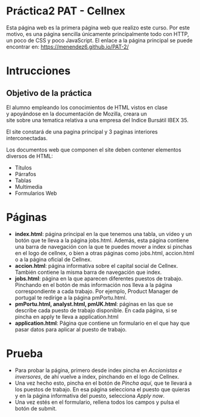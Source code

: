 # Práctica2 PAT - Cellnex
Esta página web es la primera página web que realizo este curso. Por este motivo, es una página sencilla únicamente principalmente todo con HTTP, un poco de CSS y poco JavaScript.
El enlace a la página principal se puede encontrar en: https://menendez6.github.io/PAT-2/

# Intrucciones

## Objetivo de la práctica  
  
El alumno empleando los conocimientos de HTML vistos en clase  
y apoyándose en la documentación de Mozilla, creara un   
site sobre una tematica relativa a una empresa del Indice Bursátil IBEX 35.  
  
El site constará de una pagina principal y 3 paginas interiores interconectadas.  
  
Los documentos web que componen el site deben contener elementos diversos de HTML:  
  
- Títulos  
- Párrafos  
- Tablas  
- Multimedia  
- Formularios Web

# Páginas

- **index.html**: página principal en la que tenemos una tabla, un vídeo y un botón que te lleva a la página jobs.html. Además, esta página contiene una barra de navegación con la que te puedes mover a index si pinchas en el logo de cellnex, o bien a otras páginas como jobs.html, accion.html o a la página oficial de Cellnex.
- **accion.html**: página informativa sobre el capital social de Cellnex. También contiene la misma barra de navegación que index.
- **jobs.html**: página en la que aparecen diferentes puestos de trabajo. Pinchando en el botón de más información nos lleva a la página correspondiente a cada trabajo. Por ejemplo, Product Manager de portugal te redirige a la página pmPortu.html.
- **pmPortu.html, analyst.html, pmUK.html**: páginas en las que se describe cada puesto de trabajo disponible. En cada página, si se pincha en apply te lleva a application.html
- **application.html**: Página que contiene un formulario en el que hay que pasar datos para aplicar al puesto de trabajo.

# Prueba
- Para probar la página, primero desde index pincha en *Accionistas e inversores*, de ahí vuelve a index, pinchando en el logo de Cellnex. 
- Una vez hecho esto, pincha en el botón de *Pincha aquí*, que te llevará a los puestos de trabajo. En esa página selecciona el puesto que quieras y en la página informativa del puesto, selecciona *Apply now*.
- Una vez estés en el formulario, rellena todos los campos y pulsa el botón de submit.
